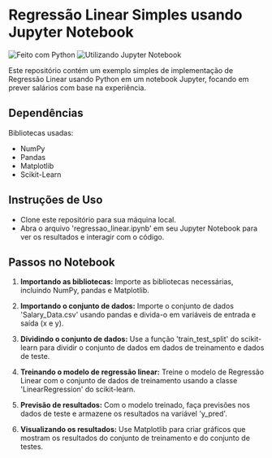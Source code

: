 # Regressão Linear Simples usando Jupyter Notebook



![Feito com Python](https://img.shields.io/badge/Feito%20com-Python-blue)
![Utilizando Jupyter Notebook](https://img.shields.io/badge/Utilizando-Jupyter%20Notebook-orange)



Este repositório contém um exemplo simples de implementação de Regressão Linear usando Python em um notebook Jupyter, focando em prever salários com base na experiência.

## Dependências

 Bibliotecas usadas:
 
- NumPy
- Pandas
- Matplotlib
- Scikit-Learn

## Instruções de Uso

- Clone este repositório para sua máquina local.
- Abra o arquivo 'regressao_linear.ipynb' em seu Jupyter Notebook para ver os resultados e interagir com o código.

## Passos no Notebook

1. **Importando as bibliotecas:** Importe as bibliotecas necessárias, incluindo NumPy, pandas e Matplotlib.

2. **Importando o conjunto de dados:** Importe o conjunto de dados 'Salary_Data.csv' usando pandas e divida-o em variáveis de entrada e saída (x e y).

3. **Dividindo o conjunto de dados:** Use a função 'train_test_split' do scikit-learn para dividir o conjunto de dados em dados de treinamento e dados de teste.

4. **Treinando o modelo de regressão linear:** Treine o modelo de Regressão Linear com o conjunto de dados de treinamento usando a classe 'LinearRegression' do scikit-learn.



5. **Previsão de resultados:** Com o modelo treinado, faça previsões nos dados de teste e armazene os resultados na variável 'y_pred'.

6. **Visualizando os resultados:** Use Matplotlib para criar gráficos que mostram os resultados do conjunto de treinamento e do conjunto de testes.


